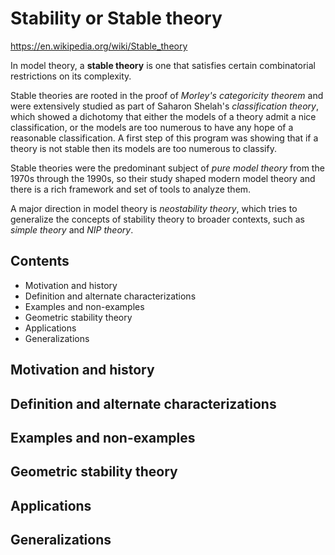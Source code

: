 # Stability or Stable theory

https://en.wikipedia.org/wiki/Stable_theory

In model theory, a **stable theory** is one that satisfies certain combinatorial restrictions on its complexity.

Stable theories are rooted in the proof of *Morley's categoricity theorem* and were extensively studied as part of Saharon Shelah's *classification theory*, which showed a dichotomy that either the models of a theory admit a nice classification, or the models are too numerous to have any hope of a reasonable classification. A first step of this program was showing that if a theory is not stable then its models are too numerous to classify.

Stable theories were the predominant subject of *pure model theory* from the 1970s through the 1990s, so their study shaped modern model theory and there is a rich framework and set of tools to analyze them. 

A major direction in model theory is *neostability theory*, which tries to generalize the concepts of stability theory to broader contexts, such as *simple theory* and *NIP theory*.

## Contents

- Motivation and history
- Definition and alternate characterizations
- Examples and non-examples
- Geometric stability theory
- Applications
- Generalizations

## Motivation and history


## Definition and alternate characterizations


## Examples and non-examples


## Geometric stability theory


## Applications


## Generalizations
